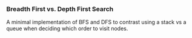 ### Breadth First vs. Depth First Search
A minimal implementation of BFS and DFS to contrast using a stack vs a queue when deciding which order to visit nodes.
